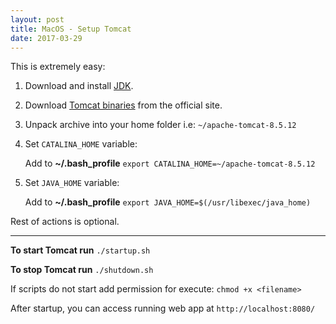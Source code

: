 ```yaml
---
layout: post
title: MacOS - Setup Tomcat
date: 2017-03-29
---
```


This is extremely easy:

1. Download and install [JDK](http://www.oracle.com/technetwork/java/javase/downloads/index.html).
2. Download [Tomcat binaries](http://tomcat.apache.org/download-80.cgi) from the official site.
3. Unpack archive into your home folder i.e: `~/apache-tomcat-8.5.12`
4. Set `CATALINA_HOME` variable:

	Add to **~/.bash_profile** `export CATALINA_HOME=~/apache-tomcat-8.5.12` 

5. Set `JAVA_HOME` variable:

	Add to **~/.bash_profile** `export JAVA_HOME=$(/usr/libexec/java_home)`

Rest of actions is optional.

* * *

**To start Tomcat run** `./startup.sh`

**To stop Tomcat run** `./shutdown.sh`

If scripts do not start add permission for execute: `chmod +x <filename>`

After startup, you can access running web app at `http://localhost:8080/`